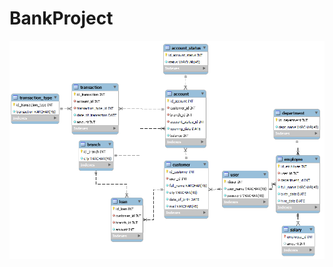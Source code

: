 # BankProject

![Image text](https://github.com/erika-rodriguez/BankProject/blob/master/src/main/resources/EER%20Diagram%20Bank.png)